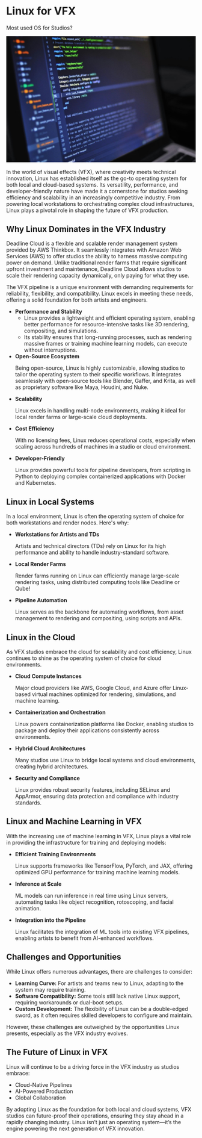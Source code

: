 <h1>Linux for VFX</h1>
<p class="subtitle">Most used OS for Studios?</p>

<img src="../assets/linux.jpg" alt="Cloud Computing" class="blog-image">
<p>In the world of visual effects (VFX), where creativity meets technical innovation, Linux has established itself as the go-to operating system for both local and cloud-based systems. Its versatility, performance, and developer-friendly nature have made it a cornerstone for studios seeking efficiency and scalability in an increasingly competitive industry. From powering local workstations to orchestrating complex cloud infrastructures, Linux plays a pivotal role in shaping the future of VFX production.</p>
<h2>Why Linux Dominates in the VFX Industry</h2>
<p>Deadline Cloud is a flexible and scalable render management system provided by AWS Thinkbox. It seamlessly integrates with Amazon Web Services (AWS) to offer studios the ability to harness massive computing power on demand. Unlike traditional render farms that require significant upfront investment and maintenance, Deadline Cloud allows studios to scale their rendering capacity dynamically, only paying for what they use.</p>

<section>
    <p>The VFX pipeline is a unique environment with demanding requirements for reliability, flexibility, and compatibility. Linux excels in meeting these needs, offering a solid foundation for both artists and engineers.</p>
    <ul>
        <li><strong>Performance and Stability</strong>
            <ul>
                <li>Linux provides a lightweight and efficient operating system, enabling better performance for resource-intensive tasks like 3D rendering, compositing, and simulations.</li>
                <li>Its stability ensures that long-running processes, such as rendering massive frames or training machine learning models, can execute without interruptions.</li>
            </ul>
        </li>
        <li><strong>Open-Source Ecosystem</strong>
            <p>Being open-source, Linux is highly customizable, allowing studios to tailor the operating system to their specific workflows. It integrates seamlessly with open-source tools like Blender, Gaffer, and Krita, as well as proprietary software like Maya, Houdini, and Nuke.</p>
        </li>
        <li><strong>Scalability</strong>
            <p>Linux excels in handling multi-node environments, making it ideal for local render farms or large-scale cloud deployments.</p>
        </li>
        <li><strong>Cost Efficiency</strong>
            <p>With no licensing fees, Linux reduces operational costs, especially when scaling across hundreds of machines in a studio or cloud environment.</p>
        </li>
        <li><strong>Developer-Friendly</strong>
            <p>Linux provides powerful tools for pipeline developers, from scripting in Python to deploying complex containerized applications with Docker and Kubernetes.</p>
        </li>
    </ul>
</section>
<section>
    <h2>Linux in Local Systems</h2>
    <p>In a local environment, Linux is often the operating system of choice for both workstations and render nodes. Here's why:</p>
    <ul>
        <li><strong>Workstations for Artists and TDs</strong>
            <p>Artists and technical directors (TDs) rely on Linux for its high performance and ability to handle industry-standard software.</p>
        </li>
        <li><strong>Local Render Farms</strong>
            <p>Render farms running on Linux can efficiently manage large-scale rendering tasks, using distributed computing tools like Deadline or Qube!</p>
        </li>
        <li><strong>Pipeline Automation</strong>
            <p>Linux serves as the backbone for automating workflows, from asset management to rendering and compositing, using scripts and APIs.</p>
        </li>
    </ul>
</section>
<section>
    <h2>Linux in the Cloud</h2>
    <p>As VFX studios embrace the cloud for scalability and cost efficiency, Linux continues to shine as the operating system of choice for cloud environments.</p>
    <ul>
        <li><strong>Cloud Compute Instances</strong>
            <p>Major cloud providers like AWS, Google Cloud, and Azure offer Linux-based virtual machines optimized for rendering, simulations, and machine learning.</p>
        </li>
        <li><strong>Containerization and Orchestration</strong>
            <p>Linux powers containerization platforms like Docker, enabling studios to package and deploy their applications consistently across environments.</p>
        </li>
        <li><strong>Hybrid Cloud Architectures</strong>
            <p>Many studios use Linux to bridge local systems and cloud environments, creating hybrid architectures.</p>
        </li>
        <li><strong>Security and Compliance</strong>
            <p>Linux provides robust security features, including SELinux and AppArmor, ensuring data protection and compliance with industry standards.</p>
        </li>
    </ul>
</section>
<section>
    <h2>Linux and Machine Learning in VFX</h2>
    <p>With the increasing use of machine learning in VFX, Linux plays a vital role in providing the infrastructure for training and deploying models:</p>
    <ul>
        <li><strong>Efficient Training Environments</strong>
            <p>Linux supports frameworks like TensorFlow, PyTorch, and JAX, offering optimized GPU performance for training machine learning models.</p>
        </li>
        <li><strong>Inference at Scale</strong>
            <p>ML models can run inference in real time using Linux servers, automating tasks like object recognition, rotoscoping, and facial animation.</p>
        </li>
        <li><strong>Integration into the Pipeline</strong>
            <p>Linux facilitates the integration of ML tools into existing VFX pipelines, enabling artists to benefit from AI-enhanced workflows.</p>
        </li>
    </ul>
</section>
<section>
    <h2>Challenges and Opportunities</h2>
    <p>While Linux offers numerous advantages, there are challenges to consider:</p>
    <ul>
        <li><strong>Learning Curve:</strong> For artists and teams new to Linux, adapting to the system may require training.</li>
        <li><strong>Software Compatibility:</strong> Some tools still lack native Linux support, requiring workarounds or dual-boot setups.</li>
        <li><strong>Custom Development:</strong> The flexibility of Linux can be a double-edged sword, as it often requires skilled developers to configure and maintain.</li>
    </ul>
    <p>However, these challenges are outweighed by the opportunities Linux presents, especially as the VFX industry evolves.</p>
</section>
<section>
    <h2>The Future of Linux in VFX</h2>
    <p>Linux will continue to be a driving force in the VFX industry as studios embrace:</p>
    <ul>
        <li>Cloud-Native Pipelines</li>
        <li>AI-Powered Production</li>
        <li>Global Collaboration</li>
    </ul>
    <p>By adopting Linux as the foundation for both local and cloud systems, VFX studios can future-proof their operations, ensuring they stay ahead in a rapidly changing industry. Linux isn’t just an operating system—it’s the engine powering the next generation of VFX innovation.</p>
</section>